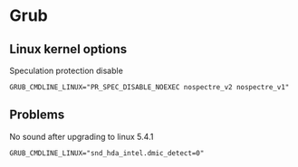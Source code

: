 # Grub
## Linux kernel options
Speculation protection disable
```
GRUB_CMDLINE_LINUX="PR_SPEC_DISABLE_NOEXEC nospectre_v2 nospectre_v1"
```

## Problems
No sound after upgrading to linux 5.4.1
```
GRUB_CMDLINE_LINUX="snd_hda_intel.dmic_detect=0"
```
